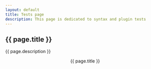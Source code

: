 ```yaml
---
layout: default
title: Tests page
description: This page is dedicated to syntax and plugin tests
---
```


<!-- Markdown section using YAML title -->
## {{ page.title }}

{{ page.description }}

<!-- HTML section using YAML title for THC -->
<div style="text-align:center">{{ page.title }}</div>
